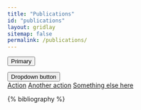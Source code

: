 ```yaml
---
title: "Publications"
id: "publications"
layout: gridlay
sitemap: false
permalink: /publications/
---
```


<button id="holy" type="button" class="btn btn-primary">Primary</button>

<div class="dropdown">
  <button class="btn btn-secondary dropdown-toggle" type="button" id="dropdownMenuButton" data-toggle="dropdown" aria-haspopup="true" aria-expanded="false">
    Dropdown button
  </button>
  <div class="dropdown-menu" aria-labelledby="dropdownMenuButton">
    <a class="dropdown-item" href="#">Action</a>
    <a class="dropdown-item" href="#">Another action</a>
    <a class="dropdown-item" href="#">Something else here</a>
  </div>
</div>

{% bibliography %}

<script>
$(document).ready(function() {
    $(".bibliography").addClass("list-group list-group-flush");
    $(".bibliography li").addClass("list-group-item");

    $("#holy").click(function() {
        $(".bib-entry-year-2020").parent().hide();
    });
});
</script>

